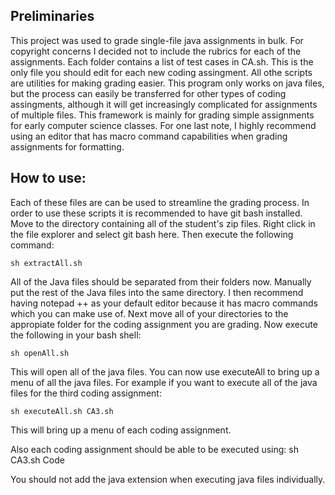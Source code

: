## Preliminaries
This project was used to grade single-file java assignments in bulk. For copyright concerns I decided not to include the rubrics for each of the assignments. Each folder contains a list of test cases in CA.sh. This is the only file you should edit for each new coding assingment. All othe scripts are utilities for  making grading easier. This program only works on java files, but the process can easily be transferred for other types of coding assingments, although it will get increasingly complicated for assignments of multiple files. This framework is mainly for grading simple assignments for early computer science classes. For one last note, I highly recommend using an editor that has macro command capabilities when grading assignments for formatting. 

## How to use:

Each of these files are can be used to streamline the grading process. In 
order to use these scripts it is recommended to have git bash installed. 
Move to the directory containing all of the student's zip files. Right click 
in the file explorer and select git bash here. Then execute the following 
command:

```
sh extractAll.sh
```
All of the Java files should be separated from their folders now. Manually put
the rest of the Java files into the same directory. I then recommend having 
notepad ++ as your default editor because it has macro commands which you can 
make use of. Next move all of your directories to the appropiate folder 
for the coding assignment you are grading. Now execute the following in your bash shell:

```
sh openAll.sh
```

This will open all of the java files. 
You can now use executeAll to bring up a  menu of all the java files. For 
example if you want to execute all of the java files for the third coding
assignment:
```
sh executeAll.sh CA3.sh
```

This will bring up a menu of each coding assignment. 

Also each coding assignment should be able to be executed using:
sh CA3.sh Code 

You should not add the java extension when executing java files individually.
